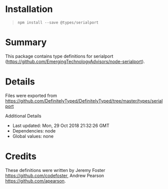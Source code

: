 # Installation
> `npm install --save @types/serialport`

# Summary
This package contains type definitions for serialport (https://github.com/EmergingTechnologyAdvisors/node-serialport).

# Details
Files were exported from https://github.com/DefinitelyTyped/DefinitelyTyped/tree/master/types/serialport

Additional Details
 * Last updated: Mon, 29 Oct 2018 21:32:26 GMT
 * Dependencies: node
 * Global values: none

# Credits
These definitions were written by Jeremy Foster <https://github.com/codefoster>, Andrew Pearson <https://github.com/apearson>.
